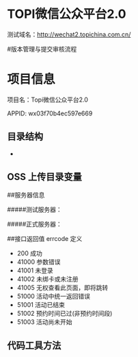 # TOPI微信公众平台2.0

测试域名：http://wechat2.topichina.com.cn/

#版本管理与提交审核流程



# 项目信息
项目名：Topi微信公众平台2.0

APPID: wx03f70b4ec597e669


## 目录结构
- 



## OSS 上传目录变量



##服务器信息

#####测试服务器：



#####正式服务器：



##接口返回值 errcode 定义
- 200    成功
- 41000  参数错误
- 41001  未登录
- 41002  未绑卡或未注册
- 41005  无权查看此页面，即将跳转
- 51000  活动中统一返回错误
- 51001  活动已结束
- 51002  预约时间已过(非预约时间段)
- 51003  活动尚未开始


## 代码工具方法








